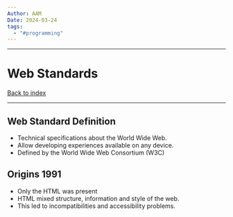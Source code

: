 ```yaml
---
Author: AAM
Date: 2024-03-24
tags:
  - "#programming"
---
```

---
# Web Standards

[Back to index](../GUI.md)

---

## Web Standard Definition

- Technical specifications about the World Wide Web.
- Allow developing experiences available on any device.
- Defined by the World Wide Web Consortium (W3C)

## Origins 1991

- Only the HTML was present
- HTML mixed structure, information and style of the web.
- This led to incompatibilities and accessibility problems.